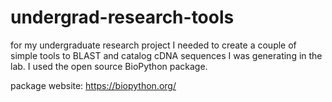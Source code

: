 # undergrad-research-tools
for my undergraduate research project I needed to create a couple of simple tools to BLAST and catalog 
cDNA sequences I was generating in the lab.  I used the open source BioPython package.  

package website:  https://biopython.org/
